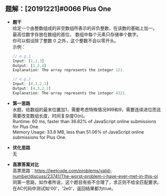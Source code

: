 ## 题解：[20191221]#0066 Plus One
- **题干**   
给定一个由整数组成的非空数组所表示的非负整数，在该数的基础上加一。   
最高位数字存放在数组的首位， 数组中每个元素只存储单个数字。   
你可以假设除了整数 0 之外，这个整数不会以零开头。   
  示例：    
  ```JavaScript
  // e.g.1
  Input: [1,2,3]
  Output: [1,2,4]
  Explanation: The array represents the integer 123.

  // e.g.2
  Input: [4,3,2,1]
  Output: [4,3,2,2]
  Explanation: The array represents the integer 4321.
  ```

- **第一思路**   
水题，给数组的最末位置加1，需要考虑特殊情况999和9，需要连续进位而且需要改变数组长度，时间复杂度O(n)。   
Runtime: 60 ms, faster than 36.82% of JavaScript online submissions for Plus One.   
Memory Usage: 33.8 MB, less than 51.06% of JavaScript online submissions for Plus One.   
- **优化思路**   
无  
- **高票答案对比**   
高票思路：https://leetcode.com/problems/valid-number/discuss/23741/The-worst-problem-i-have-ever-met-in-this-oj    
同第一思路，如作者所说，这个题目有些不合理了，求正则不给全匹配要求。在AC代码中测试如'00'，'2e0'，返回结果都为true。          